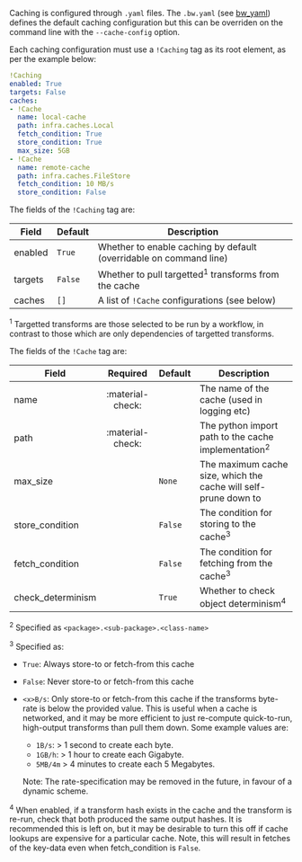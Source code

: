 Caching is configured through `.yaml` files. The `.bw.yaml`
(see [bw_yaml](../config/bw_yaml.md)) defines the default caching configuration
but this can be overriden on the command line with the `--cache-config` option.

Each caching configuration must use a `!Caching` tag as its root element, as
per the example below:

```yaml linenums="1"
!Caching
enabled: True
targets: False
caches:
- !Cache
  name: local-cache
  path: infra.caches.Local
  fetch_condition: True
  store_condition: True
  max_size: 5GB
- !Cache
  name: remote-cache
  path: infra.caches.FileStore
  fetch_condition: 10 MB/s
  store_condition: False

```

The fields of the `!Caching` tag are:

| Field                | Default | Description                                                        |
|----------------------|-------- |--------------------------------------------------------------------|
| enabled              | `True`  | Whether to enable caching by default (overridable on command line) |
| targets              | `False` | Whether to pull targetted<sup>1</sup> transforms from the cache    |
| caches               | `[]`    | A list of `!Cache` configurations (see below)                      |


<sup>1</sup> Targetted transforms are those selected to be run by a workflow,
in contrast to those which are only dependencies of targetted transforms.


The fields of the `!Cache` tag are:

| Field             | Required         | Default | Description                                                     |
|-------------------|:----------------:|-------- |-----------------------------------------------------------------|
| name              | :material-check: |         | The name of the cache (used in logging etc)                     |
| path              | :material-check: |         | The python import path to the cache implementation<sup>2</sup>  |
| max_size          |                  | `None`  | The maximum cache size, which the cache will self-prune down to |
| store_condition   |                  | `False` | The condition for storing to the cache<sup>3</sup>              |
| fetch_condition   |                  | `False` | The condition for fetching from the cache<sup>3</sup>           |
| check_determinism |                  | `True`  | Whether to check object determinism<sup>4</sup>                 |

<sup>2</sup> Specified as `<package>.<sub-package>.<class-name>`

<sup>3</sup> Specified as:

 - `True`: Always store-to or fetch-from this cache
 - `False`: Never store-to or fetch-from this cache
 - `<x>B/s`: Only store-to or fetch-from this cache if the transforms byte-rate
  is below the provided value. This is useful when a cache is networked, and it
  may be more efficient to just re-compute quick-to-run, high-output transforms
  than pull them down. Some example values are:
    - `1B/s`: > 1 second to create each byte.
    - `1GB/h`: > 1 hour to create each Gigabyte.
    - `5MB/4m` > 4 minutes to create each 5 Megabytes.

    Note: The rate-specification may be removed in the future, in favour of a
    dynamic scheme.

<sup>4</sup> When enabled, if a transform hash exists in the cache and the
  transform is re-run, check that both produced the same output hashes. It is
  recommended this is left on, but it may be desirable to turn this off if
  cache lookups are expensive for a particular cache. Note, this will result
  in fetches of the key-data even when fetch_condition is `False`.
